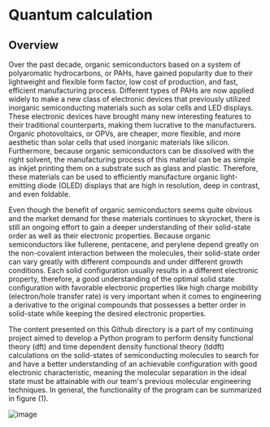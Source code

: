 # Quantum calculation 

## Overview 

Over the past decade, organic semiconductors based on a system of polyaromatic hydrocarbons, or PAHs, have gained popularity due to their lightweight and flexible form factor, low cost of production, and fast, efficient manufacturing process. Different types of PAHs are now applied widely to make a new class of electronic devices that previously utilized inorganic semiconducting materials such as solar cells and LED displays. These electronic devices have brought many new interesting features to their traditional counterparts, making them lucrative to the manufacturers. Organic photovoltaics, or OPVs, are cheaper, more flexible, and more aesthetic than solar cells that used inorganic materials like silicon. Furthermore, because organic semiconductors can be dissolved with the right solvent, the manufacturing process of this material can be as simple as inkjet printing them on a substrate such as glass and plastic. Therefore, these materials can be used to efficiently manufacture organic light-emitting diode (OLED) displays that are high in resolution, deep in contrast, and even foldable. 

Even though the benefit of organic semiconductors seems quite obvious and the market demand for these materials continues to skyrocket, there is still an ongoing effort to gain a deeper understanding of their solid-state order as well as their electronic properties. Because organic semiconductors like fullerene, pentacene, and perylene depend greatly on the non-covalent interaction between the molecules, their solid-state order can vary greatly with different compounds and under different growth conditions. Each solid configuration usually results in a different electronic property, therefore, a good understanding of the optimal solid state configuration with favorable electronic properties like high charge mobility (electron/hole transfer rate) is very important when it comes to engineering a derivative to the original compounds that possesses a better order in solid-state while keeping the desired electronic properties.

The content presented on this Github directory is a part of my continuing project aimed to develop a Python program to perform density functional theory (dft) and time dependent density functional theory (tddft) calculations on the solid-states of semiconducting molecules to search for and have a better understanding of an achievable configuration with good electronic characteristic, meaning the molecular separation in the ideal state must be attainable with our team's previous molecular engineering techniques. In general, the functionality of the program can be summarized in figure (1). 

![image](https://user-images.githubusercontent.com/68453432/139360941-0ba74c18-964a-4750-b27f-9f4e67ca5008.png)

